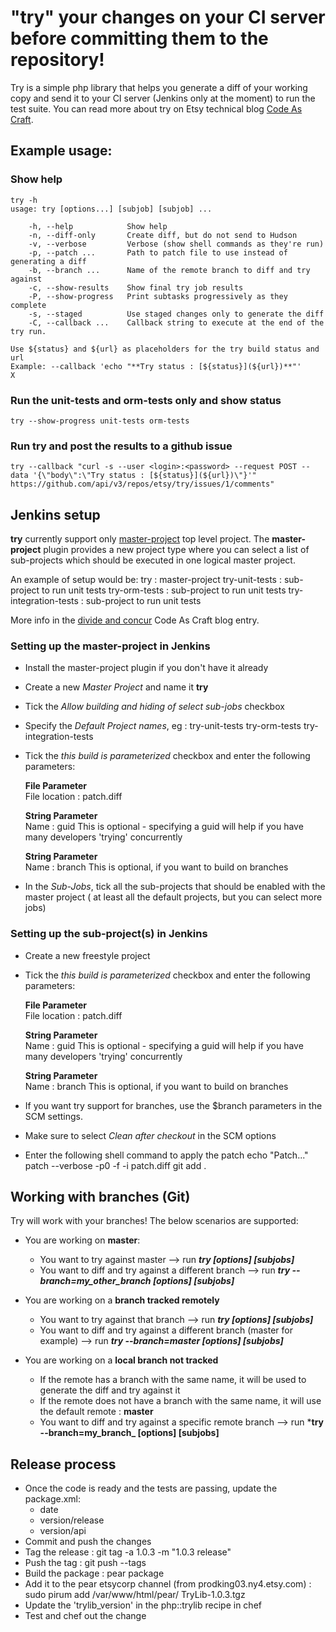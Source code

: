 # "try" your changes on your CI server before committing them to the repository!

Try is a simple php library that helps you generate a diff of your working copy and send it to 
your CI server (Jenkins only at the moment) to run the test suite. You can read more about try
on Etsy technical blog [Code As Craft](http://codeascraft.etsy.com/2011/10/11/did-you-try-it-before-you-committed/).

## Example usage:

### Show help

	try -h
	usage: try [options...] [subjob] [subjob] ...

	    -h, --help            Show help
	    -n, --diff-only       Create diff, but do not send to Hudson
	    -v, --verbose         Verbose (show shell commands as they're run)
	    -p, --patch ...       Path to patch file to use instead of generating a diff
	    -b, --branch ...      Name of the remote branch to diff and try against
	    -c, --show-results    Show final try job results
	    -P, --show-progress   Print subtasks progressively as they complete
	    -s, --staged          Use staged changes only to generate the diff
	    -C, --callback ...    Callback string to execute at the end of the try run.

	Use ${status} and ${url} as placeholders for the try build status and url
	Example: --callback 'echo "**Try status : [${status}](${url})**"'
	X
### Run the unit-tests and orm-tests only and show status
	try --show-progress unit-tests orm-tests

### Run try and post the results to a github issue
	try --callback "curl -s --user <login>:<password> --request POST --data '{\"body\":\"Try status : [${status}](${url})\"}'" https://github.com/api/v3/repos/etsy/try/issues/1/comments"


## Jenkins setup

**try** currently support only [master-project](https://github.com/etsy/jenkins-master-project) top level project. 
The **master-project** plugin provides a new project type where you can select a list of sub-projects which should be executed in one logical master project.

An example of setup would be:
	try : master-project
		try-unit-tests : sub-project to run unit tests
		try-orm-tests : sub-project to run unit tests
		try-integration-tests : sub-project to run unit tests

More info in the [divide and concur](http://codeascraft.etsy.com/2011/04/20/divide-and-concur/) Code As Craft blog entry.

### Setting up the master-project in Jenkins

* Install the master-project plugin if you don't have it already
* Create a new *Master Project* and name it **try**
* Tick the *Allow building and hiding of select sub-jobs* checkbox
* Specify the *Default Project names*, eg : try-unit-tests try-orm-tests try-integration-tests
* Tick the *this build is parameterized* checkbox and enter the following parameters:

	**File Parameter**  
	File location : patch.diff

	**String Parameter**  
	Name : guid
	This is optional - specifying a guid will help if you have many developers 'trying' concurrently
	
	**String Parameter**  
	Name : branch
	This is optional, if you want to build on branches
	
* In the *Sub-Jobs*, tick all the sub-projects that should be enabled with the master project ( at least all the default projects, but you can select more jobs)
		
### Setting up the sub-project(s) in Jenkins

* Create a new freestyle project
* Tick the *this build is parameterized* checkbox and enter the following parameters:

	**File Parameter**  
	File location : patch.diff

	**String Parameter**  
	Name : guid
	This is optional - specifying a guid will help if you have many developers 'trying' concurrently
	
	**String Parameter**  
	Name : branch
	This is optional, if you want to build on branches

* If you want try support for branches, use the $branch parameters in the SCM settings.
* Make sure to select *Clean after checkout* in the SCM options
* Enter the following shell command to apply the patch
	echo "Patch..."
    patch --verbose -p0 -f -i patch.diff
    git add .


## Working with branches (Git)

Try will work with your branches! The below scenarios are supported:

* You are working on **master**:
	* You want to try against master --> run ***try [options] [subjobs]***
	* You want to diff and try against a different branch --> run ***try --branch=my_other_branch [options] [subjobs]***

* You are working on a **branch tracked remotely**
	* You want to try against that branch --> run ***try [options] [subjobs]***
	* You want to diff and try against a different branch (master for example) --> run ***try --branch=master [options] [subjobs]***  

* You are working on a **local branch not tracked**
	* If the remote has a branch with the same name, it will be used to generate the diff and try against it
	* If the remote does not have a branch with the same name, it will use the default remote : **master**
	* You want to diff and try against a specific remote branch --> run ***try --branch=my_branch_ [options] [subjobs]**

## Release process

* Once the code is ready and the tests are passing, update the package.xml:
    * date
    * version/release
    * version/api
* Commit and push the changes
* Tag the release : git tag -a 1.0.3 -m "1.0.3 release"
* Push the tag : git push --tags
* Build the package : pear package
* Add it to the pear etsycorp channel (from prodking03.ny4.etsy.com) : sudo pirum add /var/www/html/pear/ TryLib-1.0.3.tgz
* Update the 'trylib_version' in the php::trylib recipe in chef
* Test and chef out the change
